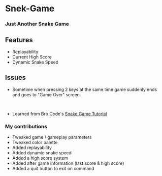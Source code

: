 # Snek-Game
### Just Another Snake Game

## Features
- Replayability
- Current High Score
- Dynamic Snake Speed

## Issues
- Sometime when pressing 2 keys at the same time game suddenly ends and goes to "Game Over" screen.

<br/>

- Learned from Bro Code's [Snake Game Tutorial](https://www.youtube.com/watch?v=bfRwxS5d0SI)

### My contributions
- Tweaked game / gameplay parameters
- Tweaked color palette
- Added replayability
- Added dynamic snake speed
- Added a high score system
- Added after game information (last score & high score)
- Added a quit button to exit on command


